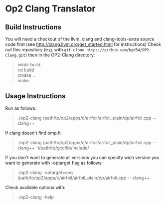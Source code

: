 # Op2 Clang Translator

## Build Instructions
You will need a checkout of the llvm, clang and clang-tools-extra source code first (see http://clang.llvm.org/get_started.html for instructions)
Check out this repository (e.g. with `git clone https://github.com/bgd54/OP2-Clang.git`) then in the OP2-Clang directory:

> mkdir build  
> cd build  
> cmake ..  
> make  

## Usage Instructions
Run as follows:
> ./op2-clang /path/to/op2/apps/c/airfoil/airfoil_plain/dp/airfoil.cpp -- clang++

If clang doesn't find omp.h:
> ./op2-clang /path/to/op2/apps/c/airfoil/airfoil_plain/dp/airfoil.cpp -- clang++ -I/path/to/gcc/lib/include/

If you don't want to generate all versions you can specify wich version you want to generate with -optarget flag as follows:

> ./op2-clang -optarget=seq /path/to/op2/apps/c/airfoil/airfoil_plain/dp/airfoil.cpp -- clang++

Check available options with:

> ./op2-clang -help
